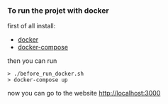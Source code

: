 
### To run the projet with docker
first of all install:
* [docker](https://docs.docker.com/get-docker/)
* [docker-compose](https://docs.docker.com/compose/install/)

then you can run
```shell
> ./before_run_docker.sh
> docker-compose up
```
now you can go to the website [http://localhost:3000](http://localhost:3000)
